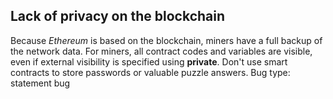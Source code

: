 ## Lack of privacy on the blockchain
Because *Ethereum* is based on the blockchain, miners have a full backup of the network data. For miners, all contract codes and variables are visible, even if external visibility is specified using **private**. Don't use smart contracts to store passwords or valuable puzzle answers.
Bug type: statement bug